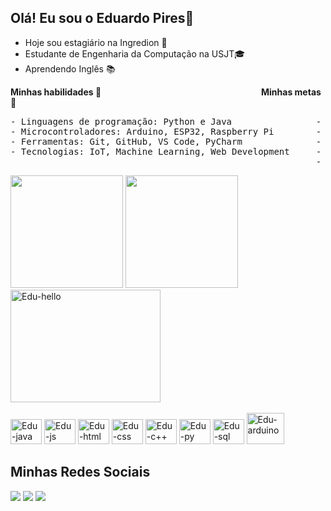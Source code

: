 ## Olá! Eu sou o Eduardo Pires👋

- Hoje sou estagiário na Ingredion 🌽
- Estudante de Engenharia da Computação na USJT🎓
- Aprendendo Inglês 📚

**Minhas habilidades 🚀**                                                                 **Minhas metas 🌟**

<pre>
- Linguagens de programação: Python e Java                - Me formar em Engenharia da Computação com excelência  
- Microcontroladores: Arduino, ESP32, Raspberry Pi        - Conseguir um emprego na área de desenvolvimento de software 
- Ferramentas: Git, GitHub, VS Code, PyCharm              - Contribuir para projetos de código aberto 
- Tecnologias: IoT, Machine Learning, Web Development     - Criar soluções que impactem positivamente a sociedade 
                                                          - Viajar pelo mundo e conhecer novas culturas  
</pre>
 
<div align=“center”> 
  <img height="180em" src="https://github-readme-stats.vercel.app/api?username=piresedu&show_icons=true&theme=apprentice"/>
  <img height="180em" src="https://github-readme-stats.vercel.app/api/top-langs/?username=piresedu&layout=compact&theme=apprentice"/>
  <img algin="rigth" alt="Edu-hello" height="180" width="240" src="https://media.giphy.com/media/BWD3CtcudWL28/giphy.gif">
</div>

<div style="display: inline_block"><br> 
  <img algin="center" alt="Edu-java" height="40" width="50" src="https://cdn.jsdelivr.net/gh/devicons/devicon/icons/java/java-original.svg">
  <img algin="center" alt="Edu-js" height="40" width="50" src="https://cdn.jsdelivr.net/gh/devicons/devicon/icons/javascript/javascript-original.svg">
  <img algin="center" alt="Edu-html" height="40" width="50" src="https://cdn.jsdelivr.net/gh/devicons/devicon/icons/html5/html5-original.svg">
  <img algin="center" alt="Edu-css" height="40" width="50" src="https://cdn.jsdelivr.net/gh/devicons/devicon/icons/css3/css3-original.svg">  
  <img algin="center" alt="Edu-c++" height="40" width="50" src="https://cdn.jsdelivr.net/gh/devicons/devicon/icons/cplusplus/cplusplus-original.svg"> 
  <img algin="center" alt="Edu-py" height="40" width="50" src="https://cdn.jsdelivr.net/gh/devicons/devicon/icons/python/python-original.svg"> 
  <img algin="center" alt="Edu-sql" height="40" width="50" src="https://cdn.jsdelivr.net/gh/devicons/devicon/icons/mysql/mysql-original.svg"> 
  <img algin="center" alt="Edu-arduino" height="50" width="60" src="https://cdn.jsdelivr.net/gh/devicons/devicon/icons/arduino/arduino-original.svg"">
</div>

## Minhas Redes Sociais

<div>
  <a href="https://www.linkedin.com/in/eduardolpires/" target="_blank"><img src="https://img.shields.io/badge/-LinkedIn-%230077B5?style=for-the-badge&logo=linkedin&logoColor=white" target="_blank"></a> 
  <a href = "mailto:eduardopires998@gmail.com"><img src="https://img.shields.io/badge/-Gmail-%23333?style=for-the-badge&logo=gmail&logoColor=white" target="_blank"></a>
  <a href="https://www.instagram.com/piresedu_/" target="_blank"><img src="https://img.shields.io/badge/-Instagram-%23E4405F?style=for-the-badge&logo=instagram&logoColor=white" target="_blank"></a>
</div>

